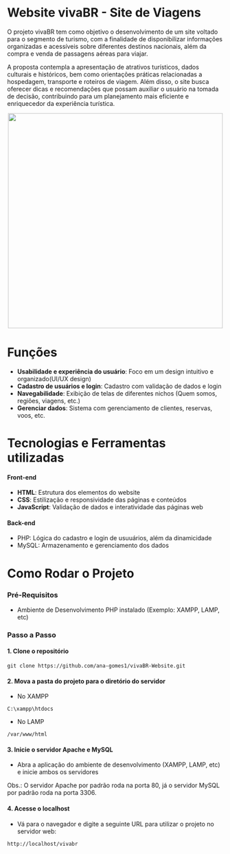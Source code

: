 # Website vivaBR - Site de Viagens

O projeto vivaBR tem como objetivo o desenvolvimento de um site voltado para o segmento de turismo, com a finalidade de disponibilizar informações organizadas e acessíveis sobre diferentes destinos nacionais, além da compra e venda de passagens aéreas para viajar. 

A proposta contempla a apresentação de atrativos turísticos, dados culturais e históricos, bem como orientações práticas relacionadas a hospedagem, transporte e roteiros de viagem. Além disso, o site busca oferecer dicas e recomendações que possam auxiliar o usuário na tomada de decisão, contribuindo para um planejamento mais eficiente e enriquecedor da experiência turística. 

<div align="center">
  <img src="https://github.com/user-attachments/assets/49035b9c-e058-46b7-9ccc-0b4d51aa19bc" height="500px">
</div>


# Funções

- **Usabilidade e experiência do usuário**: Foco em um design intuitivo e organizado(UI/UX design)
- **Cadastro de usuários e login**: Cadastro com validação de dados e login 
- **Navegabilidade**: Exibição de telas de diferentes nichos (Quem somos, regiões, viagens, etc.)
- **Gerenciar dados**: Sistema com gerenciamento de clientes, reservas, voos, etc.

# Tecnologias e Ferramentas utilizadas

#### Front-end
- **HTML**: Estrutura dos elementos do website
- **CSS**: Estilização e responsividade das páginas e conteúdos
- **JavaScript**: Validação de dados e interatividade das páginas web

#### Back-end
- PHP: Lógica do cadastro e login de usuuários, além da dinamicidade
- MySQL: Armazenamento e gerenciamento dos dados

# Como Rodar o Projeto

### Pré-Requisitos

- Ambiente de Desenvolvimento PHP instalado (Exemplo: XAMPP, LAMP, etc)
 
### Passo a Passo

#### 1. Clone o repositório

```git
git clone https://github.com/ana-gomes1/vivaBR-Website.git
```

#### 2. Mova a pasta do projeto para o diretório do servidor

- No XAMPP
```
C:\xampp\htdocs
```

- No LAMP
```
/var/www/html
```

#### 3. Inicie o servidor Apache e MySQL

- Abra a aplicação do ambiente de desenvolvimento (XAMPP, LAMP, etc) e inicie ambos os servidores

Obs.: O servidor Apache por padrão roda na porta 80, já o servidor MySQL por padrão roda na porta 3306.

#### 4. Acesse o localhost

- Vá para o navegador e digite a seguinte URL para utilizar o projeto no servidor web:

```
http://localhost/vivabr
```

